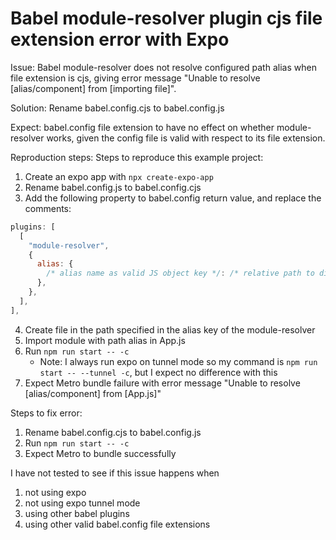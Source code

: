 # Babel module-resolver plugin cjs file extension error with Expo

Issue:
Babel module-resolver does not resolve configured path alias when file extension is cjs, giving error message "Unable to resolve [alias/component] from [importing file]".

Solution:
Rename babel.config.cjs to babel.config.js

Expect:
babel.config file extension to have no effect on whether module-resolver works, given the config file is valid with respect to its file extension.

Reproduction steps:
Steps to reproduce this example project:

1. Create an expo app with `npx create-expo-app`
2. Rename babel.config.js to babel.config.cjs
3. Add the following property to babel.config return value, and replace the comments:

```js
plugins: [
  [
    "module-resolver",
    {
      alias: {
        /* alias name as valid JS object key */: /* relative path to directory from root as string */,
      },
    },
  ],
],
```

4. Create file in the path specified in the alias key of the module-resolver
5. Import module with path alias in App.js
6. Run `npm run start -- -c`
   - Note: I always run expo on tunnel mode so my command is `npm run start -- --tunnel -c`, but I expect no difference with this
7. Expect Metro bundle failure with error message "Unable to resolve [alias/component] from [App.js]"

Steps to fix error:

1. Rename babel.config.cjs to babel.config.js
2. Run `npm run start -- -c`
3. Expect Metro to bundle successfully

I have not tested to see if this issue happens when

1. not using expo
2. not using expo tunnel mode
3. using other babel plugins
4. using other valid babel.config file extensions
